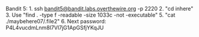 Bandit 5:
    1. ssh bandit5@bandit.labs.overthewire.org -p 2220
    2. "cd inhere"
    3. Use "find . -type f -readable -size 1033c -not -executable"
    5. "cat ./maybehere07/.file2"
    6. Next password: P4L4vucdmLnm8I7Vl7jG1ApGSfjYKqJU